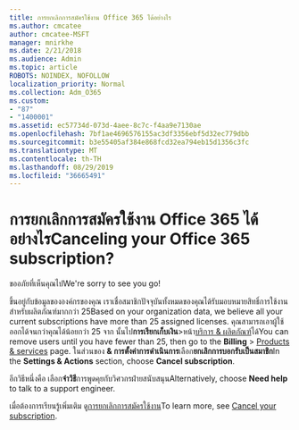 ```yaml
---
title: การยกเลิกการสมัครใช้งาน Office 365 ได้อย่างไร
ms.author: cmcatee
author: cmcatee-MSFT
manager: mnirkhe
ms.date: 2/21/2018
ms.audience: Admin
ms.topic: article
ROBOTS: NOINDEX, NOFOLLOW
localization_priority: Normal
ms.collection: Adm_O365
ms.custom:
- "87"
- "1400001"
ms.assetid: ec57734d-073d-4aee-8c7c-f4aa9e7130ae
ms.openlocfilehash: 7bf1ae4696576155ac3df3356ebf5d32ec779dbb
ms.sourcegitcommit: b3e55405af384e868fcd32ea794eb15d1356c3fc
ms.translationtype: MT
ms.contentlocale: th-TH
ms.lasthandoff: 08/29/2019
ms.locfileid: "36665491"
---
```

# <a name="canceling-your-office-365-subscription"></a><span data-ttu-id="28633-102">การยกเลิกการสมัครใช้งาน Office 365 ได้อย่างไร</span><span class="sxs-lookup"><span data-stu-id="28633-102">Canceling your Office 365 subscription?</span></span>

<span data-ttu-id="28633-103">ขออภัยที่เห็นคุณไป</span><span class="sxs-lookup"><span data-stu-id="28633-103">We're sorry to see you go!</span></span>
  
<span data-ttu-id="28633-104">ขึ้นอยู่กับข้อมูลขององค์กรของคุณ เราเชื่อสมาชิกปัจจุบันทั้งหมดของคุณได้รับมอบหมายสิทธิ์การใช้งานสำหรับผลิตภัณฑ์มากกว่า 25</span><span class="sxs-lookup"><span data-stu-id="28633-104">Based on your organization data, we believe all your current subscriptions have more than 25 assigned licenses.</span></span> <span data-ttu-id="28633-105">คุณสามารถเอาผู้ใช้ออกได้จนกว่าคุณได้น้อยกว่า 25 จาก นั้นไป**การเรียกเก็บเงิน**\>หน้า[บริการ & ผลิตภัณฑ์](https://go.microsoft.com/fwlink/p/?linkid=842054)ได้</span><span class="sxs-lookup"><span data-stu-id="28633-105">You can remove users until you have fewer than 25, then go to the **Billing** \> [Products & services](https://go.microsoft.com/fwlink/p/?linkid=842054) page.</span></span> <span data-ttu-id="28633-106">ในส่วนของ **& การตั้งค่าการดำเนินการ**เลือก**ยกเลิกการบอกรับเป็นสมาชิก**</span><span class="sxs-lookup"><span data-stu-id="28633-106">In the **Settings & Actions** section, choose **Cancel subscription**.</span></span>
  
<span data-ttu-id="28633-107">อีกวิธีหนึ่งคือ เลือก**จำวิธี**การพูดคุยกับวิศวกรฝ่ายสนับสนุน</span><span class="sxs-lookup"><span data-stu-id="28633-107">Alternatively, choose **Need help** to talk to a support engineer.</span></span>
  
<span data-ttu-id="28633-108">เมื่อต้องการเรียนรู้เพิ่มเติม ดู[การยกเลิกการสมัครใช้งาน](https://docs.microsoft.com/office365/admin/subscriptions-and-billing/cancel-your-subscription)</span><span class="sxs-lookup"><span data-stu-id="28633-108">To learn more, see [Cancel your subscription](https://docs.microsoft.com/office365/admin/subscriptions-and-billing/cancel-your-subscription).</span></span>
